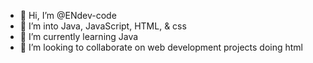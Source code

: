 - 👋 Hi, I’m @ENdev-code
- 👀 I’m into Java, JavaScript, HTML, & css
- 🌱 I’m currently learning Java
- 💞️ I’m looking to collaborate on web development projects doing html


<!---
ENdev-code/ENdev-code is a ✨ special ✨ repository because its `README.md` (this file) appears on your GitHub profile.
You can click the Preview link to take a look at your changes.
--->
